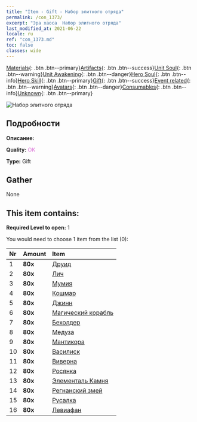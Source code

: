 ```yaml
---
title: "Item - Gift - Набор элитного отряда"
permalink: /con_1373/
excerpt: "Эра хаоса  Набор элитного отряда"
last_modified_at: 2021-06-22
locale: ru
ref: "con_1373.md"
toc: false
classes: wide
---
```

 [Materials](/ItemsRU/){: .btn .btn--primary}[Artifacts](/ItemsRU/Artifacts/){: .btn .btn--success}[Unit Soul](/ItemsRU/UnitSoul/){: .btn .btn--warning}[Unit Awakening](/ItemsRU/UnitAwakening/){: .btn .btn--danger}[Hero Soul](/ItemsRU/HeroSoul/){: .btn .btn--info}[Hero Skill](/ItemsRU/HeroSkill/){: .btn .btn--primary}[Gift](/ItemsRU/Gift/){: .btn .btn--success}[Event related](/ItemsRU/Events/){: .btn .btn--warning}[Avatars](/ItemsRU/Avatars/){: .btn .btn--danger}[Consumables](/ItemsRU/Consumables/){: .btn .btn--info}[Unknown](/ItemsRU/Unknown/){: .btn .btn--primary}

 ![Набор элитного отряда](/images/t/i_907054.png)

## Подробности
 **Описание:** 

 **Quality:** <span style="color: #DA70D6">OK</span>

 **Type:** Gift

## Gather

  None

## This item contains:

 **Required Level to open:** 1

 You would need to choose 1 item from the list (0):

  | Nr | Amount |     Item    |
  |:---|:-------|:------------|
  | 1 |  **80x** | [Друид](/ItemsRU/unt_206/) |  | 
  | 2 |  **80x** | [Лич](/ItemsRU/unt_212/) |  | 
  | 3 |  **80x** | [Мумия](/ItemsRU/unt_215/) |  | 
  | 4 |  **80x** | [Кошмар](/ItemsRU/unt_233/) |  | 
  | 5 |  **80x** | [Джинн](/ItemsRU/unt_239/) |  | 
  | 6 |  **80x** | [Магический корабль](/ItemsRU/unt_242/) |  | 
  | 7 |  **80x** | [Бехолдер](/ItemsRU/unt_246/) |  | 
  | 8 |  **80x** | [Медуза](/ItemsRU/unt_247/) |  | 
  | 9 |  **80x** | [Мантикора](/ItemsRU/unt_249/) |  | 
  | 10 |  **80x** | [Василиск](/ItemsRU/unt_256/) |  | 
  | 11 |  **80x** | [Виверна](/ItemsRU/unt_258/) |  | 
  | 12 |  **80x** | [Росянка](/ItemsRU/unt_260/) |  | 
  | 13 |  **80x** | [Элементаль Камня](/ItemsRU/unt_266/) |  | 
  | 14 |  **80x** | [Регнанский змей](/ItemsRU/unt_276/) |  | 
  | 15 |  **80x** | [Русалка](/ItemsRU/unt_277/) |  | 
  | 16 |  **80x** | [Левиафан](/ItemsRU/unt_280/) |  | 
